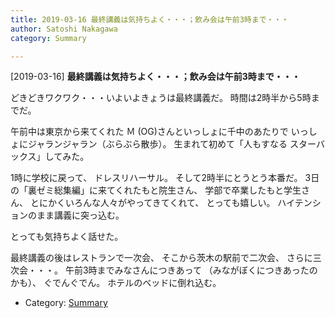 ```yaml
---
title: 2019-03-16 最終講義は気持ちよく・・・；飲み会は午前3時まで・・・
author: Satoshi Nakagawa
category: Summary

---
```


[2019-03-16] **最終講義は気持ちよく・・・；飲み会は午前3時まで・・・** 

 どきどきワクワク・・・いよいよきょうは最終講義だ。
時間は2時半から5時までだ。

 午前中は東京から来てくれた
Ｍ (OG)さんといっしょに千中のあたりで
いっしょにジャランジャラン（ぶらぶら散歩）。
生まれて初めて「人もすなる
スターバックス」してみた。

 1時に学校に戻って、
ドレスリハーサル。
そして2時半にとうとう本番だ。
3日の「裏ゼミ総集編」に来てくれたもと院生さん、
学部で卒業したもと学生さん、
とにかくいろんな人々がやってきてくれて、
とっても嬉しい。
ハイテンションのまま講義に突っ込む。

 とっても気持ちよく話せた。

<!--more-->

 最終講義の後はレストランで一次会、
そこから茨木の駅前で二次会、
さらに三次会・・・。
午前3時までみなさんにつきあって
（みながぼくにつきあったのかも）、
ぐでんぐでん。
ホテルのベッドに倒れ込む。

- Category: [Summary](https://merapano.github.io/categories.html#Summary)

